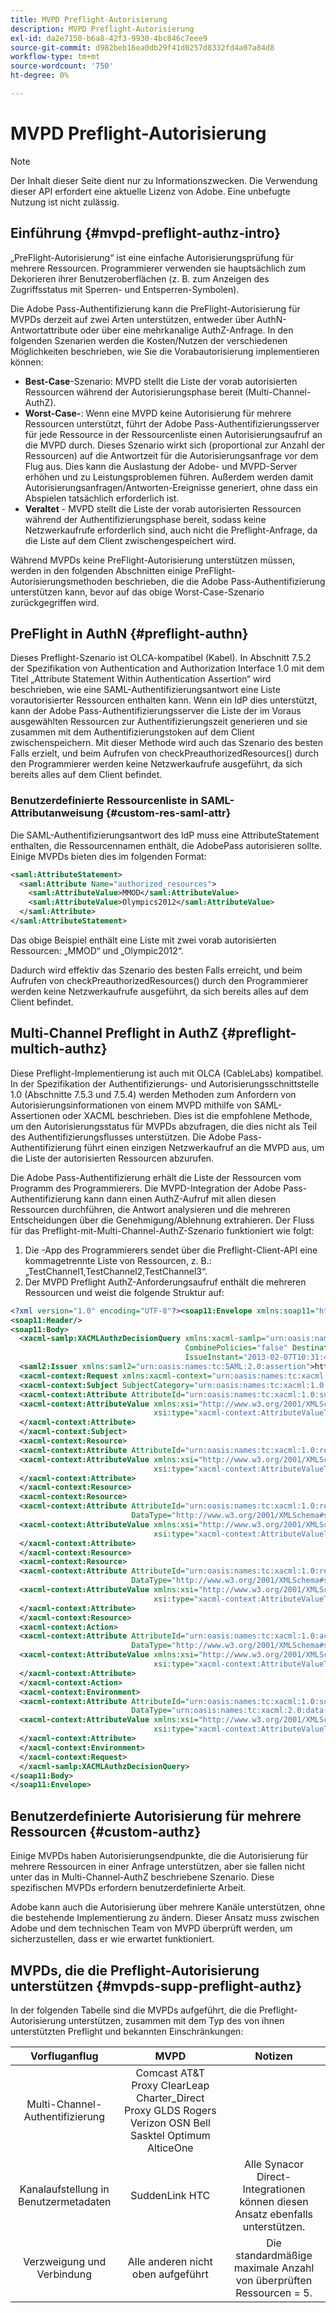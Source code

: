 ```yaml
---
title: MVPD Preflight-Autorisierung
description: MVPD Preflight-Autorisierung
exl-id: da2e7150-b6a8-42f3-9930-4bc846c7eee9
source-git-commit: d982beb16ea0db29f41d0257d8332fd4a07a84d8
workflow-type: tm+mt
source-wordcount: '750'
ht-degree: 0%

---
```


# MVPD Preflight-Autorisierung

>[!NOTE]
>
>Der Inhalt dieser Seite dient nur zu Informationszwecken. Die Verwendung dieser API erfordert eine aktuelle Lizenz von Adobe. Eine unbefugte Nutzung ist nicht zulässig.

## Einführung {#mvpd-preflight-authz-intro}

„PreFlight-Autorisierung“ ist eine einfache Autorisierungsprüfung für mehrere Ressourcen. Programmierer verwenden sie hauptsächlich zum Dekorieren ihrer Benutzeroberflächen (z. B. zum Anzeigen des Zugriffsstatus mit Sperren- und Entsperren-Symbolen).

Die Adobe Pass-Authentifizierung kann die PreFlight-Autorisierung für MVPDs derzeit auf zwei Arten unterstützen, entweder über AuthN-Antwortattribute oder über eine mehrkanalige AuthZ-Anfrage.  In den folgenden Szenarien werden die Kosten/Nutzen der verschiedenen Möglichkeiten beschrieben, wie Sie die Vorabautorisierung implementieren können:

* **Best-Case**-Szenario: MVPD stellt die Liste der vorab autorisierten Ressourcen während der Autorisierungsphase bereit (Multi-Channel-AuthZ).
* **Worst-Case-**: Wenn eine MVPD keine Autorisierung für mehrere Ressourcen unterstützt, führt der Adobe Pass-Authentifizierungsserver für jede Ressource in der Ressourcenliste einen Autorisierungsaufruf an die MVPD durch. Dieses Szenario wirkt sich (proportional zur Anzahl der Ressourcen) auf die Antwortzeit für die Autorisierungsanfrage vor dem Flug aus. Dies kann die Auslastung der Adobe- und MVPD-Server erhöhen und zu Leistungsproblemen führen. Außerdem werden damit Autorisierungsanfragen/Antworten-Ereignisse generiert, ohne dass ein Abspielen tatsächlich erforderlich ist.
* **Veraltet** - MVPD stellt die Liste der vorab autorisierten Ressourcen während der Authentifizierungsphase bereit, sodass keine Netzwerkaufrufe erforderlich sind, auch nicht die Preflight-Anfrage, da die Liste auf dem Client zwischengespeichert wird.

Während MVPDs keine PreFlight-Autorisierung unterstützen müssen, werden in den folgenden Abschnitten einige PreFlight-Autorisierungsmethoden beschrieben, die die Adobe Pass-Authentifizierung unterstützen kann, bevor auf das obige Worst-Case-Szenario zurückgegriffen wird.

## PreFlight in AuthN {#preflight-authn}

Dieses Preflight-Szenario ist OLCA-kompatibel (Kabel). In Abschnitt 7.5.2 der Spezifikation von Authentication and Authorization Interface 1.0 mit dem Titel „Attribute Statement Within Authentication Assertion“ wird beschrieben, wie eine SAML-Authentifizierungsantwort eine Liste vorautorisierter Ressourcen enthalten kann. Wenn ein IdP dies unterstützt, kann der Adobe Pass-Authentifizierungsserver die Liste der im Voraus ausgewählten Ressourcen zur Authentifizierungszeit generieren und sie zusammen mit dem Authentifizierungstoken auf dem Client zwischenspeichern. Mit dieser Methode wird auch das Szenario des besten Falls erzielt, und beim Aufrufen von checkPreauthorizedResources() durch den Programmierer werden keine Netzwerkaufrufe ausgeführt, da sich bereits alles auf dem Client befindet.

### Benutzerdefinierte Ressourcenliste in SAML-Attributanweisung {#custom-res-saml-attr}

Die SAML-Authentifizierungsantwort des IdP muss eine AttributeStatement enthalten, die Ressourcennamen enthält, die AdobePass autorisieren sollte.  Einige MVPDs bieten dies im folgenden Format:

```XML
<saml:AttributeStatement>
  <saml:Attribute Name="authorized_resources">
    <saml:AttributeValue>MMOD</saml:AttributeValue>
    <saml:AttributeValue>Olympics2012</saml:AttributeValue>
  </saml:Attribute>
</saml:AttributeStatement>
```

Das obige Beispiel enthält eine Liste mit zwei vorab autorisierten Ressourcen: „MMOD“ und „Olympic2012“.

Dadurch wird effektiv das Szenario des besten Falls erreicht, und beim Aufrufen von checkPreauthorizedResources() durch den Programmierer werden keine Netzwerkaufrufe ausgeführt, da sich bereits alles auf dem Client befindet.

## Multi-Channel Preflight in AuthZ {#preflight-multich-authz}

Diese Preflight-Implementierung ist auch mit OLCA (CableLabs) kompatibel.  In der Spezifikation der Authentifizierungs- und Autorisierungsschnittstelle 1.0 (Abschnitte 7.5.3 und 7.5.4) werden Methoden zum Anfordern von Autorisierungsinformationen von einem MVPD mithilfe von SAML-Assertionen oder XACML beschrieben. Dies ist die empfohlene Methode, um den Autorisierungsstatus für MVPDs abzufragen, die dies nicht als Teil des Authentifizierungsflusses unterstützen. Die Adobe Pass-Authentifizierung führt einen einzigen Netzwerkaufruf an die MVPD aus, um die Liste der autorisierten Ressourcen abzurufen.


Die Adobe Pass-Authentifizierung erhält die Liste der Ressourcen vom Programm des Programmierers. Die MVPD-Integration der Adobe Pass-Authentifizierung kann dann einen AuthZ-Aufruf mit allen diesen Ressourcen durchführen, die Antwort analysieren und die mehreren Entscheidungen über die Genehmigung/Ablehnung extrahieren.  Der Fluss für das Preflight-mit-Multi-Channel-AuthZ-Szenario funktioniert wie folgt:

1. Die -App des Programmierers sendet über die Preflight-Client-API eine kommagetrennte Liste von Ressourcen, z. B.: „TestChannel1,TestChannel2,TestChannel3“.
1. Der MVPD Preflight AuthZ-Anforderungsaufruf enthält die mehreren Ressourcen und weist die folgende Struktur auf:

```XML
<?xml version="1.0" encoding="UTF-8"?><soap11:Envelope xmlns:soap11="http://schemas.xmlsoap.org/soap/envelope/"> 
<soap11:Header/> 
<soap11:Body> 
  <xacml-samlp:XACMLAuthzDecisionQuery xmlns:xacml-samlp="urn:oasis:names:tc:xacml:2.0:profile:saml2.0:v2:schema:protocol" 
                                       CombinePolicies="false" Destination="https://login.idpexmaple.net/" ID="_3576604f382455d6495f342d9e07b69c" 
                                       IssueInstant="2013-02-07T10:31:40.333Z" Version="2.0"> 
  <saml2:Issuer xmlns:saml2="urn:oasis:names:tc:SAML:2.0:assertion">https://saml.sp.auth-staging.adobe.com/on-behalf-of/TestDistributors</saml2:Issuer> 
  <xacml-context:Request xmlns:xacml-context="urn:oasis:names:tc:xacml:2.0:context:schema:os"> 
  <xacml-context:Subject SubjectCategory="urn:oasis:names:tc:xacml:1.0:subject-category:access-subject"> 
  <xacml-context:Attribute AttributeId="urn:oasis:names:tc:xacml:1.0:subject:subject-id" DataType="http://www.w3.org/2001/XMLSchema#string"> 
  <xacml-context:AttributeValue xmlns:xsi="http://www.w3.org/2001/XMLSchema-instance" 
                                xsi:type="xacml-context:AttributeValueType">VFZTAQEAABQCe[...]</xacml-context:AttributeValue> 
  </xacml-context:Attribute> 
  </xacml-context:Subject> 
  <xacml-context:Resource> 
  <xacml-context:Attribute AttributeId="urn:oasis:names:tc:xacml:1.0:resource:resource-id" DataType="http://www.w3.org/2001/XMLSchema#string"> 
  <xacml-context:AttributeValue xmlns:xsi="http://www.w3.org/2001/XMLSchema-instance" 
                                xsi:type="xacml-context:AttributeValueType">TestChannel1</xacml-context:AttributeValue> 
  </xacml-context:Attribute> 
  </xacml-context:Resource> 
  <xacml-context:Resource> 
  <xacml-context:Attribute AttributeId="urn:oasis:names:tc:xacml:1.0:resource:resource-id" 
                           DataType="http://www.w3.org/2001/XMLSchema#string"> 
  <xacml-context:AttributeValue xmlns:xsi="http://www.w3.org/2001/XMLSchema-instance" 
                                xsi:type="xacml-context:AttributeValueType">TestChannel2</xacml-context:AttributeValue> 
  </xacml-context:Attribute> 
  </xacml-context:Resource> 
  <xacml-context:Resource> 
  <xacml-context:Attribute AttributeId="urn:oasis:names:tc:xacml:1.0:resource:resource-id" 
                           DataType="http://www.w3.org/2001/XMLSchema#string"> 
  <xacml-context:AttributeValue xmlns:xsi="http://www.w3.org/2001/XMLSchema-instance"
                                xsi:type="xacml-context:AttributeValueType">TestChannel3</xacml-context:AttributeValue> 
  </xacml-context:Attribute> 
  </xacml-context:Resource> 
  <xacml-context:Action> 
  <xacml-context:Attribute AttributeId="urn:oasis:names:tc:xacml:1.0:action:action-id" 
                           DataType="http://www.w3.org/2001/XMLSchema#string"> 
  <xacml-context:AttributeValue xmlns:xsi="http://www.w3.org/2001/XMLSchema-instance" 
                                xsi:type="xacml-context:AttributeValueType">VIEW</xacml-context:AttributeValue> 
  </xacml-context:Attribute> 
  </xacml-context:Action> 
  <xacml-context:Environment> 
  <xacml-context:Attribute AttributeId="urn:oasis:names:tc:xacml:1.0:subject:authn-locality:ip-address" 
                           DataType="urn:oasis:names:tc:xacml:2.0:data-type:ipAddress"> 
  <xacml-context:AttributeValue xmlns:xsi="http://www.w3.org/2001/XMLSchema-instance" 
                                xsi:type="xacml-context:AttributeValueType">127.0.0.1</xacml-context:AttributeValue> 
  </xacml-context:Attribute> 
  </xacml-context:Environment> 
  </xacml-context:Request> 
  </xacml-samlp:XACMLAuthzDecisionQuery> 
</soap11:Body> 
</soap11:Envelope>
```

## Benutzerdefinierte Autorisierung für mehrere Ressourcen {#custom-authz}

Einige MVPDs haben Autorisierungsendpunkte, die die Autorisierung für mehrere Ressourcen in einer Anfrage unterstützen, aber sie fallen nicht unter das in Multi-Channel-AuthZ beschriebene Szenario. Diese spezifischen MVPDs erfordern benutzerdefinierte Arbeit.

Adobe kann auch die Autorisierung über mehrere Kanäle unterstützen, ohne die bestehende Implementierung zu ändern.  Dieser Ansatz muss zwischen Adobe und dem technischen Team von MVPD überprüft werden, um sicherzustellen, dass er wie erwartet funktioniert.

## MVPDs, die die Preflight-Autorisierung unterstützen {#mvpds-supp-preflight-authz}

In der folgenden Tabelle sind die MVPDs aufgeführt, die die Preflight-Autorisierung unterstützen, zusammen mit dem Typ des von ihnen unterstützten Preflight und bekannten Einschränkungen:

| Vorfluganflug | MVPD | Notizen |
|:-------------------------------:|:--------------------------------------------------------------------------------------------------------:|:------------------------------------------------------------------:|
| Multi-Channel-Authentifizierung | Comcast AT&amp;T Proxy ClearLeap Charter_Direct Proxy GLDS Rogers Verizon OSN Bell Sasktel Optimum AlticeOne |                                                                    |
| Kanalaufstellung in Benutzermetadaten | SuddenLink HTC | Alle Synacor Direct-Integrationen können diesen Ansatz ebenfalls unterstützen. |
| Verzweigung und Verbindung | Alle anderen nicht oben aufgeführt | Die standardmäßige maximale Anzahl von überprüften Ressourcen = 5. |

<!--
![RelatedInformation]
>* [Logout](/help/authentication/usecase-mvpd-logout.md)
>* [Authorization](/help/authentication/authz-usecase.md)
>* [MVPD Integration Features](/help/authentication/mvpd-integr-features.md)
>* [MVPD User Metadata Exchange](/help/authentication/mvpd-user-metadata-exchng.md)
>* [Preflight Authorization - Programmer Integration Guide](/help/authentication/preflight-authz.md)
>* [AuthN and AuthZ Interface 1.0 Specification](https://www.cablelabs.com/specifications/CL-SP-AUTH1.0-I04-120621.pdf){target=_blank} 
-->
